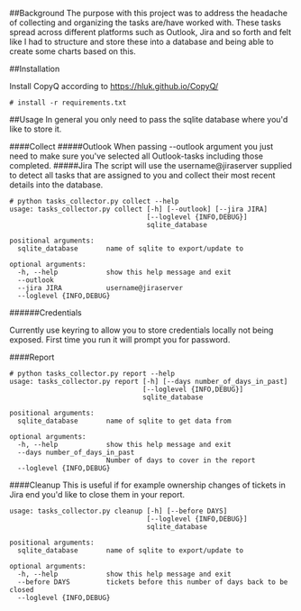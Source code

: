 ##Background
The purpose with this project was to address the headache of collecting and organizing the tasks are/have worked with.
These tasks spread across different platforms such as Outlook, Jira and so forth and felt like I had to structure and
 store these into a database and being able to create some charts based on this. 

##Installation

Install CopyQ according to https://hluk.github.io/CopyQ/

```
# install -r requirements.txt
```

##Usage
In general you only need to pass the sqlite database where you'd like to store it.

####Collect
#####Outlook
When passing --outlook argument you just need to make sure you've selected all Outlook-tasks including those completed.
#####Jira
The script will use the username@jiraserver supplied to detect all tasks that are assigned to you and collect their most recent details into the database.

```
# python tasks_collector.py collect --help
usage: tasks_collector.py collect [-h] [--outlook] [--jira JIRA]
                                  [--loglevel {INFO,DEBUG}]
                                  sqlite_database

positional arguments:
  sqlite_database       name of sqlite to export/update to

optional arguments:
  -h, --help            show this help message and exit
  --outlook
  --jira JIRA           username@jiraserver
  --loglevel {INFO,DEBUG}
```

######Credentials

Currently use keyring to allow you to store credentials locally not being exposed.
First time you run it will prompt you for password.

####Report
```
# python tasks_collector.py report --help
usage: tasks_collector.py report [-h] [--days number_of_days_in_past]
                                 [--loglevel {INFO,DEBUG}]
                                 sqlite_database

positional arguments:
  sqlite_database       name of sqlite to get data from

optional arguments:
  -h, --help            show this help message and exit
  --days number_of_days_in_past
                        Number of days to cover in the report
  --loglevel {INFO,DEBUG}
```

####Cleanup
This is useful if for example ownership changes of tickets in Jira end you'd like to close them in your report.
```
usage: tasks_collector.py cleanup [-h] [--before DAYS]
                                  [--loglevel {INFO,DEBUG}]
                                  sqlite_database

positional arguments:
  sqlite_database       name of sqlite to export/update to

optional arguments:
  -h, --help            show this help message and exit
  --before DAYS         tickets before this number of days back to be closed
  --loglevel {INFO,DEBUG}

```